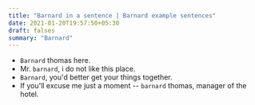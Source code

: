 ```yaml
---
title: "Barnard in a sentence | Barnard example sentences"
date: 2021-01-20T19:57:50+05:30
draft: falses
summary: "Barnard"
---
```

- `Barnard` thomas here.
- Mr. `barnard`, i do not like this place.
- `Barnard`, you'd better get your things together.
- If you'll excuse me just a moment -- `barnard` thomas, manager of the hotel.
                 
